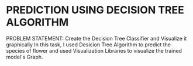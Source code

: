 # PREDICTION USING DECISION TREE ALGORITHM

PROBLEM STATEMENT: Create the Decision Tree Classifier and Visualize it graphically
In this task, I used Desicion Tree Algorithm to predict the species of flower and used Visualization Libraries to visualize the trained model's Graph.
